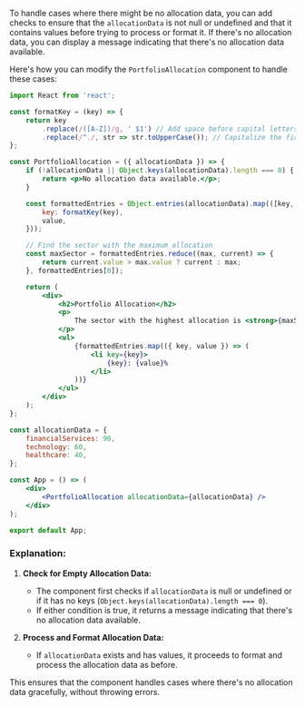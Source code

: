 To handle cases where there might be no allocation data, you can add checks to ensure that the `allocationData` is not null or undefined and that it contains values before trying to process or format it. If there's no allocation data, you can display a message indicating that there's no allocation data available.

Here's how you can modify the `PortfolioAllocation` component to handle these cases:

```jsx
import React from 'react';

const formatKey = (key) => {
    return key
        .replace(/([A-Z])/g, ' $1') // Add space before capital letters
        .replace(/^./, str => str.toUpperCase()); // Capitalize the first letter
};

const PortfolioAllocation = ({ allocationData }) => {
    if (!allocationData || Object.keys(allocationData).length === 0) {
        return <p>No allocation data available.</p>;
    }

    const formattedEntries = Object.entries(allocationData).map(([key, value]) => ({
        key: formatKey(key),
        value,
    }));

    // Find the sector with the maximum allocation
    const maxSector = formattedEntries.reduce((max, current) => {
        return current.value > max.value ? current : max;
    }, formattedEntries[0]);

    return (
        <div>
            <h2>Portfolio Allocation</h2>
            <p>
                The sector with the highest allocation is <strong>{maxSector.key}</strong> with <strong>{maxSector.value}%</strong>.
            </p>
            <ul>
                {formattedEntries.map(({ key, value }) => (
                    <li key={key}>
                        {key}: {value}%
                    </li>
                ))}
            </ul>
        </div>
    );
};

const allocationData = {
    financialServices: 90,
    technology: 60,
    healthcare: 40,
};

const App = () => (
    <div>
        <PortfolioAllocation allocationData={allocationData} />
    </div>
);

export default App;
```

### Explanation:

1. **Check for Empty Allocation Data:**
   - The component first checks if `allocationData` is null or undefined or if it has no keys (`Object.keys(allocationData).length === 0`). 
   - If either condition is true, it returns a message indicating that there's no allocation data available.

2. **Process and Format Allocation Data:**
   - If `allocationData` exists and has values, it proceeds to format and process the allocation data as before.

This ensures that the component handles cases where there's no allocation data gracefully, without throwing errors.
